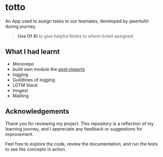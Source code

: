 # totto

An App used to assign tasks to our teamates, developed by *qwertuhh* during journey.

> **Use Of AI** to give helpful Notes to whom ticket assigned

## What I had learnt

- Monorepo
- build own module the *[post-imports](https://github.com/Qwertuhh/post-imports)*
- logging
- Guildlines of logging
- LGTM Stack
- Inngest
- Mailling

## Acknowledgements

Thank you for reviewing my project. This repository is a reflection of my learning journey, and I appreciate any feedback or suggestions for improvement.

Feel free to explore the code, review the documentation, and run the tests to see the concepts in action.
